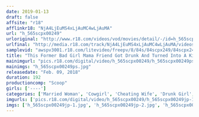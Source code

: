 ```yaml
---
date: 2019-01-13
draft: false
affsite: "r18"
afflinkr18: "NjA4LjEuMS4xLjAuMC4wLjAuMA"
url: "h_565scpx00249"
urloriginal: "http://www.r18.com/videos/vod/movies/detail/-/id=h_565scpx00249"
urlfinal: "http://media.r18.com/track/NjA4LjEuMS4xLjAuMC4wLjAuMA/videos/vod/movies/detail/-/id=h_565scpx00249"
samplevid: "awspv3001.r18.com/litevideo/freepv/8/84s/84scpx249/84scpx249_dmb_w.mp4"
title: "This Former Bad Girl Mama Friend Got Drunk And Turned Into A Kissing Freak! Usually She Ignores Me Because I'm Just A Lowly Asistant, But Now She's Purring And Cuddling Up In A Sexy Voice To Me For Hot Smothering Kisses! I Was Confused, But My Dick Got Rock Hard And Pressed It Up Against Her For A Deep And Rich French Kiss, And Then I Could Tell That Her Panties Were Dripping Wet And Ready, So I Fucked Her Raw!"
mainimgurl: "pics.r18.com/digital/video/h_565scpx00249/h_565scpx00249ps.jpg"
mainimgs: "h_565scpx00249ps.jpg"
releasedate: "Feb. 09, 2018"
duration: 192
productioncomp: "Scoop"
girls: ['----']
categories: ['Married Woman', 'Cowgirl', 'Cheating Wife', 'Drunk Girl', 'Creampie', 'Hi-Def']
imgurls: ['pics.r18.com/digital/video/h_565scpx00249/h_565scpx00249jp-1.jpg', 'pics.r18.com/digital/video/h_565scpx00249/h_565scpx00249jp-2.jpg', 'pics.r18.com/digital/video/h_565scpx00249/h_565scpx00249jp-3.jpg', 'pics.r18.com/digital/video/h_565scpx00249/h_565scpx00249jp-4.jpg', 'pics.r18.com/digital/video/h_565scpx00249/h_565scpx00249jp-5.jpg', 'pics.r18.com/digital/video/h_565scpx00249/h_565scpx00249jp-6.jpg', 'pics.r18.com/digital/video/h_565scpx00249/h_565scpx00249jp-7.jpg', 'pics.r18.com/digital/video/h_565scpx00249/h_565scpx00249jp-8.jpg', 'pics.r18.com/digital/video/h_565scpx00249/h_565scpx00249jp-9.jpg', 'pics.r18.com/digital/video/h_565scpx00249/h_565scpx00249jp-10.jpg', 'pics.r18.com/digital/video/h_565scpx00249/h_565scpx00249jp-11.jpg', 'pics.r18.com/digital/video/h_565scpx00249/h_565scpx00249jp-12.jpg', 'pics.r18.com/digital/video/h_565scpx00249/h_565scpx00249jp-13.jpg', 'pics.r18.com/digital/video/h_565scpx00249/h_565scpx00249jp-14.jpg', 'pics.r18.com/digital/video/h_565scpx00249/h_565scpx00249jp-15.jpg', 'pics.r18.com/digital/video/h_565scpx00249/h_565scpx00249jp-16.jpg', 'pics.r18.com/digital/video/h_565scpx00249/h_565scpx00249jp-17.jpg', 'pics.r18.com/digital/video/h_565scpx00249/h_565scpx00249jp-18.jpg', 'pics.r18.com/digital/video/h_565scpx00249/h_565scpx00249jp-19.jpg', 'pics.r18.com/digital/video/h_565scpx00249/h_565scpx00249jp-20.jpg']
imgs: ['h_565scpx00249jp-1.jpg', 'h_565scpx00249jp-2.jpg', 'h_565scpx00249jp-3.jpg', 'h_565scpx00249jp-4.jpg', 'h_565scpx00249jp-5.jpg', 'h_565scpx00249jp-6.jpg', 'h_565scpx00249jp-7.jpg', 'h_565scpx00249jp-8.jpg', 'h_565scpx00249jp-9.jpg', 'h_565scpx00249jp-10.jpg', 'h_565scpx00249jp-11.jpg', 'h_565scpx00249jp-12.jpg', 'h_565scpx00249jp-13.jpg', 'h_565scpx00249jp-14.jpg', 'h_565scpx00249jp-15.jpg', 'h_565scpx00249jp-16.jpg', 'h_565scpx00249jp-17.jpg', 'h_565scpx00249jp-18.jpg', 'h_565scpx00249jp-19.jpg', 'h_565scpx00249jp-20.jpg']
---
```

